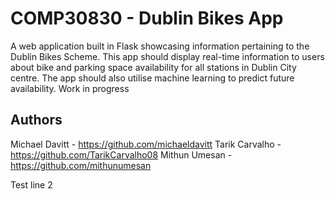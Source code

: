 # COMP30830 - Dublin Bikes App

A web application built in Flask showcasing information pertaining to the Dublin Bikes Scheme. This app should display real-time information to users about bike and parking space availability for all stations in Dublin City centre. The app should also utilise machine learning to predict future availability. Work in progress

## Authors
Michael Davitt - https://github.com/michaeldavitt
Tarik Carvalho - https://github.com/TarikCarvalho08
Mithun Umesan - https://github.com/mithunumesan

Test line 2